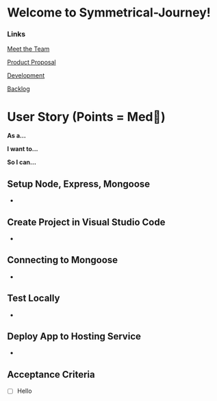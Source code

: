 # Welcome to Symmetrical-Journey!

### Links

[Meet the Team](https://github.com/maceyraejones/symmetrical-journey/wiki)

[Product Proposal](https://github.com/maceyraejones/symmetrical-journey/wiki/Product-Proposal)

[Development](https://github.com/maceyraejones/symmetrical-journey/wiki/Developmental-Approach)

[Backlog](https://github.com/maceyraejones/symmetrical-journey/wiki/Backlog)

# User Story (Points = Med👕)

**As a...** 


**I want to...** 


**So I can...** 


## Setup Node, Express, Mongoose
- 

## Create Project in Visual Studio Code
- 

## Connecting to Mongoose
- 

## Test Locally
- 

## Deploy App to Hosting Service
- 

## Acceptance Criteria 
- [ ] Hello
